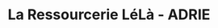 ---
title: "La Ressourcerie LéLà - ADRIE"
url: /saint-denis/la-ressourcerie-lela-adrie/
shop: charité
---